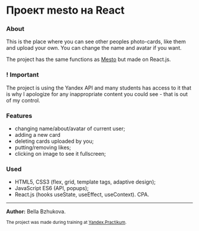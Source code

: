 # Проект mesto на React

### **About**
This is the place where you can see other peoples photo-cards, like them and upload your own. You can change the name and avatar if you want. <br>

The project has the same functions as [Mesto](https://github.com/bellabzhu/app_mesto) but made on React.js.

### **! Important**
The project is using the Yandex API and many students has access to it that is why I apologize for any inappropriate content you could see - that is out of my control.

### **Features**
* changing name/about/avatar of current user;
* adding a new card
* deleting cards uploaded by you;
* putting/removing likes;
* clicking on image to see it fullscreen;

### **Used**
* HTML5, CSS3 (flex, grid, template tags, adaptive design); 
* JavaScript ES6 (API, popups);
* React.js (hooks useState, useEffect, useContext). CPA.
___
**Author:** Bella Bzhukova.<br>

<sub>The project was made during training at [Yandex.Practikum](https://practicum.yandex.ru).</sub>